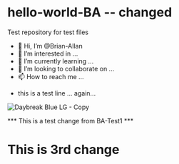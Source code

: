 
# hello-world-BA -- changed
Test repository for test files

- 👋 Hi, I’m @Brian-Allan
- 👀 I’m interested in ...
- 🌱 I’m currently learning ...
- 💞️ I’m looking to collaborate on ...
- 📫 How to reach me ...

* this is a test line ... again...

![Daybreak Blue LG - Copy](https://user-images.githubusercontent.com/89317042/130333317-021ff0b6-a4b6-4c18-92d7-e12c73f78f5d.png)

*** This is a test change from BA-Test1 ***

# This is 3rd change

